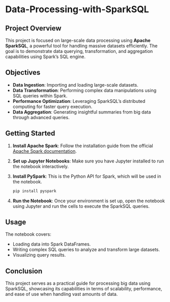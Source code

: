 # Data-Processing-with-SparkSQL

## Project Overview
This project is focused on large-scale data processing using **Apache SparkSQL**, a powerful tool for handling massive datasets efficiently. The goal is to demonstrate data querying, transformation, and aggregation capabilities using Spark’s SQL engine.

## Objectives
- **Data Ingestion**: Importing and loading large-scale datasets.
- **Data Transformation**: Performing complex data manipulations using SQL queries within Spark.
- **Performance Optimization**: Leveraging SparkSQL’s distributed computing for faster query execution.
- **Data Aggregation**: Generating insightful summaries from big data through advanced queries.

## Getting Started
1. **Install Apache Spark**: Follow the installation guide from the official [Apache Spark documentation](https://spark.apache.org/docs/latest/).
2. **Set up Jupyter Notebooks**: Make sure you have Jupyter installed to run the notebook interactively.
3. **Install PySpark**: This is the Python API for Spark, which will be used in the notebook.
    ```bash
    pip install pyspark
    ```

4. **Run the Notebook**: Once your environment is set up, open the notebook using Jupyter and run the cells to execute the SparkSQL queries.

## Usage
The notebook covers:
- Loading data into Spark DataFrames.
- Writing complex SQL queries to analyze and transform large datasets.
- Visualizing query results.

## Conclusion
This project serves as a practical guide for processing big data using SparkSQL, showcasing its capabilities in terms of scalability, performance, and ease of use when handling vast amounts of data.


